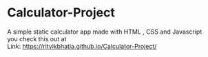 # Calculator-Project
A simple static calculator app made with HTML , CSS and Javascript
<br>
you check this out at 
<br>
Link: https://ritvikbhatia.github.io/Calculator-Project/
